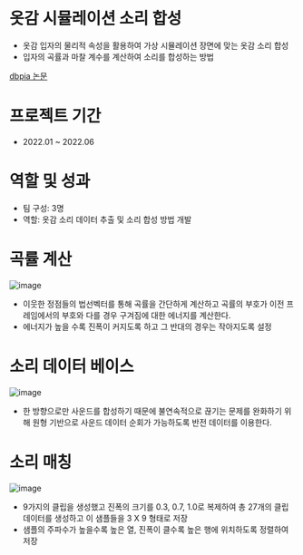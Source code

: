 # 옷감 시뮬레이션 소리 합성
* 옷감 입자의 물리적 속성을 활용하여 가상 시뮬레이션 장면에 맞는 옷감 소리 합성
* 입자의 곡률과 마찰 계수를 계산하여 소리를 합성하는 방법

[dbpia 논문](https://www.dbpia.co.kr/journal/articleDetail?nodeId=NODE11140498)

# 프로젝트 기간
* 2022.01 ~ 2022.06

# 역할 및 성과
* 팀 구성: 3명
* 역할: 옷감 소리 데이터 추출 및 소리 합성 방법 개발

# 곡률 계산
![image](https://github.com/ShinYoungChan/ClothSound/assets/40080826/06a51f15-d8ce-47fb-98c2-65058e55d4f1)

* 이웃한 정점들의 법선벡터를 통해 곡률을 간단하게 계산하고 곡률의 부호가 이전 프레임에서의 부호와 다를 경우 구겨짐에 대한 에너지를 계산한다.
* 에너지가 높을 수록 진폭이 커지도록 하고 그 반대의 경우는 작아지도록 설정

# 소리 데이터 베이스
![image](https://github.com/ShinYoungChan/ClothSound/assets/40080826/fe1ce6f9-072d-420b-b3de-0d4a6a17a4af)

* 한 방향으로만 사운드를 합성하기 때문에 불연속적으로 끊기는 문제를 완화하기 위해 원형 기반으로 사운드 데이터 순회가 가능하도록 반전 데이터를 이용한다.

# 소리 매칭
![image](https://github.com/ShinYoungChan/ClothSound/assets/40080826/24ba01fb-f198-477a-8ae5-b7be00f0e897)

* 9가지의 클립을 생성했고 진폭의 크기를 0.3, 0.7, 1.0로 복제하여 총 27개의 클립 데이터를 생성하고 이 샘플들을 3 X 9 형태로 저장
* 샘플의 주파수가 높을수록 높은 열, 진폭이 클수록 높은 행에 위치하도록 정렬하여 저장
